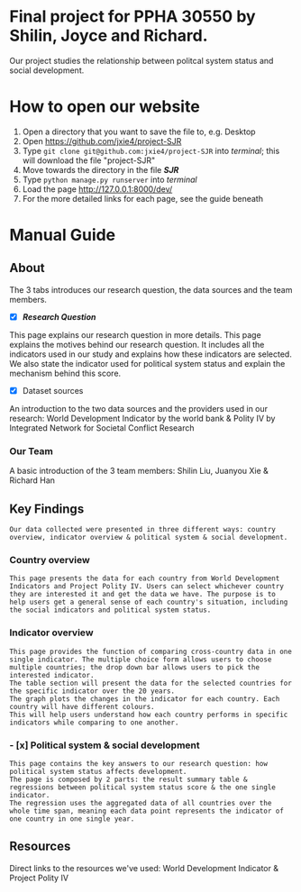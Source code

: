 # Final project for PPHA 30550 by Shilin, Joyce and Richard.

Our project studies the relationship between politcal system status and social development.


How to open our website
======
1. Open a directory that you want to save the file to, e.g. Desktop
2. Open https://github.com/jxie4/project-SJR
3. Type `git clone git@github.com:jxie4/project-SJR` into _terminal_; this will download the file "project-SJR"
4. Move towards the directory in the file ___SJR___
5. Type `python manage.py runserver` into _terminal_
6. Load the page http://127.0.0.1:8000/dev/
7. For the more detailed links for each page, see the guide beneath

Manual Guide
======

## About
  The 3 tabs introduces our research question, the data sources and the team members.

- [x] ___Research Question___

This page explains our research question in more details. This page explains the motives behind our research question. It includes all the indicators used in our study and explains how these indicators are selected. We also state the indicator used for political system status and explain the mechanism behind this score.

- [x] Dataset sources

An introduction to the two data sources and the providers used in our research: World Development Indicator by the world bank & Polity IV by Integrated Network for Societal Conflict Research

### Our Team
A basic introduction of the 3 team members: Shilin Liu, Juanyou Xie & Richard Han

## Key Findings
	Our data collected were presented in three different ways: country overview, indicator overview & political system & social development.

###   Country overview
  	This page presents the data for each country from World Development Indicators and Project Polity IV. Users can select whichever country they are interested it and get the data we have. The purpose is to help users get a general sense of each country's situation, including the social indicators and political system status.

### Indicator overview
  	This page provides the function of comparing cross-country data in one single indicator. The multiple choice form allows users to choose multiple countries; the drop down bar allows users to pick the interested indicator.
	The table section will present the data for the selected countries for the specific indicator over the 20 years.
	The graph plots the changes in the indicator for each country. Each country will have different colours.
	This will help users understand how each country performs in specific indicators while comparing to one another.

### - [x]  Political system & social development ###
  	This page contains the key answers to our research question: how political system status affects development.
	The page is composed by 2 parts: the result summary table & regressions between political system status score & the one single indicator.
	The regression uses the aggregated data of all countries over the whole time span, meaning each data point represents the indicator of one country in one single year.

##  Resources
  Direct links to the resources we've used: World Development Indicator & Project Polity IV
